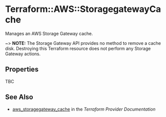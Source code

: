 # Terraform::AWS::StoragegatewayCache

Manages an AWS Storage Gateway cache.

~> **NOTE:** The Storage Gateway API provides no method to remove a cache disk. Destroying this Terraform resource does not perform any Storage Gateway actions.

## Properties

TBC

## See Also

* [aws_storagegateway_cache](https://www.terraform.io/docs/providers/aws/r/storagegateway_cache.html) in the _Terraform Provider Documentation_